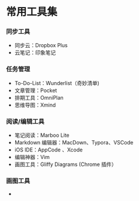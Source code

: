 # 常用工具集

<!--
create time: 2018-04-15 16:47:49
Author: jumpingfrog0 (黄东鸿)
-->

### 同步工具

* 同步云：Dropbox Plus
* 云笔记：印象笔记

### 任务管理

* To-Do-List：Wunderlist（奇妙清单)
* 文章管理：Pocket
* 排期工具：OmniPlan
* 思维导图：Xmind

### 阅读/编辑工具

* 笔记阅读：Marboo Lite
* Markdown 编辑器：MacDown、Typora、VSCode
* iOS IDE：AppCode 、Xcode
* 编辑神器：Vim
* 画图工具：Gliffy Diagrams (Chrome 插件）

### 画图工具

* 